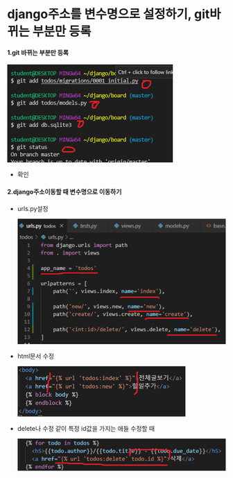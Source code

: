 # django주소를 변수명으로 설정하기, git바뀌는 부분만 등록

#### 1.git 바뀌는 부분만 등록
![1](assets/1-1570158503717.png)

- 확인

  

#### 2.django주소이동할 때 변수명으로 이동하기

- urls.py설정

  ![2](assets/2-1570158611384.png)

- html문서 수정

  ![3](assets/3-1570158637123.png)

- delete나 수정 같이 특정 id값을 가지는 애들 수정할 때

  ![4](assets/4.png)

